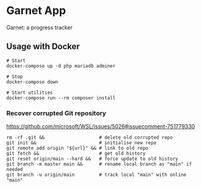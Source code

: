 # Garnet App

Garnet: a progress tracker

## Usage with Docker
```
# Start
docker-compose up -d php mariadb adminer

# Stop
docker-compose down

# Start utilities
docker-compose run --rm composer install
```

### Recover corrupted Git repository

https://github.com/microsoft/WSL/issues/5026#issuecomment-751779330

```
rm -rf .git &&                    # delete old corrupted repo
git init &&                       # initialise new repo
git remote add origin "${url}" && # link to old repo
git fetch &&                      # get old history
git reset origin/main --hard &&   # force update to old history
git branch -m master main &&      # rename local branch as "main" if needed
git branch -u origin/main         # track local "main" with online "main"
```
